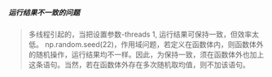 ##### 运行结果不一致的问题
> 多线程引起的，当把设置参数-threads 1, 运行结果可保持一致，但效率太低。
> np.random.seed(22)，作用域问题，若定义在函数体内，则函数体外的随机操作，运行结果均不一样。因此，为保持一致，须在函数体外也加上这条语句。当然，若在函数体外存在多次随机取均值，则不加该语句。
